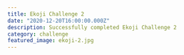 ```yaml
---
title: Ekoji Challenge 2
date: "2020-12-20T16:00:00.000Z"
description: Successfully completed Ekoji Challenge 2
category: challenge
featured_image: ekoji-2.jpg
---
```

